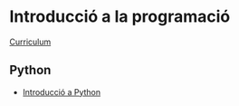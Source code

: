 # Introducció a la programació

[Curriculum](curriculum.md)

## Python

- [Introducció a Python](python_intro.md)
